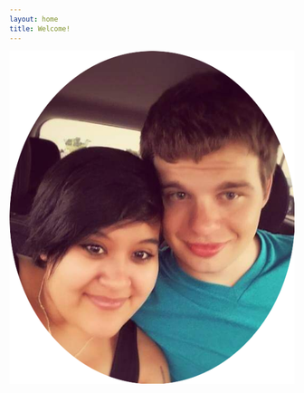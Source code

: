 ```yaml
---
layout: home
title: Welcome!
---
```


<div id="marriedSince"></div> 

<p align="center">
  <img src="/assets/photos/d-and-m-headshot.png">
 </p>
 
 <script>
  var a   = moment();
  var b = moment('2020-05-15 20:00:00');
  
  var years = a.diff(b, 'year');
  b.add(years, 'years');

  var months = a.diff(b, 'months');
  b.add(months, 'months');

  var days = a.diff(b, 'days');
  b.add(days, 'days');
  
  var hours = a.diff(b, 'hours');
  b.add(hours, 'hours');
  
  var minutes = a.diff(b, 'minutes');
  b.add(minutes, 'minutes');
  
  var seconds = a.diff(b, 'seconds');

  console.log(years + ' years ' + months + ' months ' + days + ' days');
  
  document.getElementById("marriedSince").innerHTML = "<p>We're Dalton and Marina, a couple of League-playing, dog-loving Japanophiles who have been married for " + years + " years, "  + months + " months, " + days + " days, " + hours + " hours, " + minutes + " minutes, and " + seconds + " seconds.</p>";
 </script>
